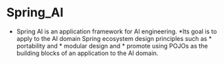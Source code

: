# Spring_AI

* Spring AI is an application framework for AI engineering. 
*Its goal is to apply to the AI domain Spring ecosystem design principles such as 
        * portability and 
        * modular design and 
        * promote using POJOs as the building blocks of an application to the AI domain.
